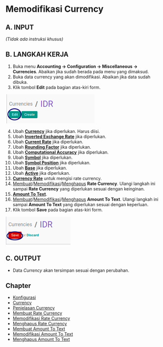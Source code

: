 # Memodifikasi Currency

## A. INPUT

*(Tidak ada instruksi khusus)*

## B. LANGKAH KERJA

1. Buka menu **Accounting -> Configuration -> Miscellaneous -> Currencies**. Abaikan jika sudah berada pada menu yang dimaksud.
2. Buka data currency yang akan dimodifikasi. Abaikan jika data sudah dibuka.
3. Klik tombol **Edit** pada bagian atas-kiri form.

![](../../img/currency/tombol-edit.png)

4. Ubah **[Currency](./penjelasan.md#field-name)** jika diperlukan. Harus diisi.
5. Ubah **[Inverted Exchange Rate](./penjelasan.md#field-rate-inverted)** jika diperlukan.
6. Ubah **[Current Rate](./penjelasan.md#field-rate-current)** jika diperlukan.
7. Ubah **[Rounding Factor](./penjelasan.md#field-rounding)** jika diperlukan.
8. Ubah **[Computational Accuracy](./penjelasan.md#field-accuracy)** jika diperlukan.
9. Ubah **[Symbol](./penjelasan.md#field-symbol)** jika diperlukan.
10. Ubah **[Symbol Position](./penjelasan.md#field-position)** jika diperlukan.
11. Ubah **[Base](./penjelasan.md#field-base)** jika diperlukan.
12. Ubah **[Active](./penjelasan.md#field-active)** jika diperlukan.
13. **[Currency Rate](./penjelasan.md#detail-currency-rate)** untuk mengisi rate currency.
14. <a name="l13">[Membuat](./membuat-rate.md)/[Memodifikasi](./memodifikasi-rate.md)/[Menghapus](./menghapus-rate.md) **Rate Currency**</a>. Ulangi langkah ini sampai **Rate Currency** yang diperlukan sesuai dengan keinginan.
15. **[Amount To Text](./penjelasan.md#detail-amount-to-text)**.
16. <a name="l16">[Membuat](./membuat-amount.md)/[Memodifikasi](./memodifikasi-amount.md)/[Menghapus](./menghapus-amount.md) **Amount To Text**</a>. Ulangi langkah ini sampai **Amount To Text** yang diperlukan sesuai dengan keperluan.
17. Klik tombol **Save** pada bagian atas-kiri form.

![](../../img/currency/tombol-save.png)

## C. OUTPUT

* Data *Currency* akan tersimpan sesuai dengan perubahan.

## Chapter

- [Konfigurasi](../../konfigurasi.md)
- [Currency](../currency.md)
- [Penjelasan Currency](penjelasan.md)
- [Membuat Rate Currency](membuat-rate.md)
- [Memodifikasi Rate Currency](memodifikasi-rate.md)
- [Menghapus Rate Currency](menghapus-rate.md)
- [Membuat Amount To Text](membuat-amount.md)
- [Memodifikasi Amount To Text](memodifikasi-amount.md)
- [Menghapus Amount To Text](menghapus-amount.md)
